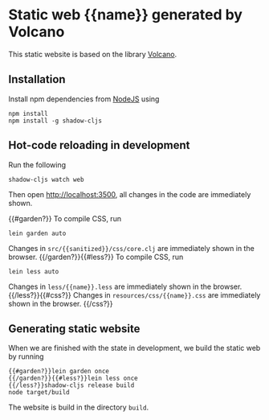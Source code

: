 # Static web {{name}} generated by Volcano

This static website is based on the library [Volcano](https://github.com/OrgPad-com/volcano).

## Installation

Install npm dependencies from [NodeJS](https://nodejs.org/en/) using

```shell script
npm install
npm install -g shadow-cljs
```

## Hot-code reloading in development

Run the following

```shell script
shadow-cljs watch web
```

Then open [http://localhost:3500](http://localhost:3500), all changes in the code are immediately shown.

{{#garden?}}
To compile CSS, run

```shell script
lein garden auto
```

Changes in `src/{{sanitized}}/css/core.clj` are immediately shown in the browser.
{{/garden?}}{{#less?}}
To compile CSS, run

```shell script
lein less auto
```

Changes in `less/{{name}}.less` are immediately shown in the browser.
{{/less?}}{{#css?}}
Changes in `resources/css/{{name}}.css` are immediately shown in the browser.
{{/css?}}

## Generating static website

When we are finished with the state in development, we build the static web by running

```shell script
{{#garden?}}lein garden once
{{/garden?}}{{#less?}}lein less once
{{/less?}}shadow-cljs release build
node target/build
```

The website is build in the directory `build`.
